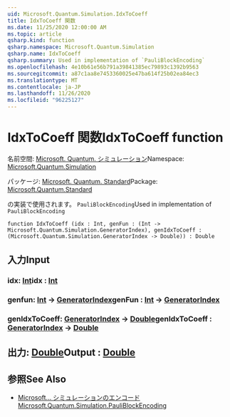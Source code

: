 ```yaml
---
uid: Microsoft.Quantum.Simulation.IdxToCoeff
title: IdxToCoeff 関数
ms.date: 11/25/2020 12:00:00 AM
ms.topic: article
qsharp.kind: function
qsharp.namespace: Microsoft.Quantum.Simulation
qsharp.name: IdxToCoeff
qsharp.summary: Used in implementation of `PauliBlockEncoding`
ms.openlocfilehash: 4e10b61e56b791a39841385ec79893c1392b9563
ms.sourcegitcommit: a87c1aa8e7453360025e47ba614f25b02ea84ec3
ms.translationtype: MT
ms.contentlocale: ja-JP
ms.lasthandoff: 11/26/2020
ms.locfileid: "96225127"
---
```

# <a name="idxtocoeff-function"></a><span data-ttu-id="1b255-102">IdxToCoeff 関数</span><span class="sxs-lookup"><span data-stu-id="1b255-102">IdxToCoeff function</span></span>

<span data-ttu-id="1b255-103">名前空間: [Microsoft. Quantum. シミュレーション](xref:Microsoft.Quantum.Simulation)</span><span class="sxs-lookup"><span data-stu-id="1b255-103">Namespace: [Microsoft.Quantum.Simulation](xref:Microsoft.Quantum.Simulation)</span></span>

<span data-ttu-id="1b255-104">パッケージ: [Microsoft. Quantum. Standard](https://nuget.org/packages/Microsoft.Quantum.Standard)</span><span class="sxs-lookup"><span data-stu-id="1b255-104">Package: [Microsoft.Quantum.Standard](https://nuget.org/packages/Microsoft.Quantum.Standard)</span></span>


<span data-ttu-id="1b255-105">の実装で使用されます。 `PauliBlockEncoding`</span><span class="sxs-lookup"><span data-stu-id="1b255-105">Used in implementation of `PauliBlockEncoding`</span></span>

```qsharp
function IdxToCoeff (idx : Int, genFun : (Int -> Microsoft.Quantum.Simulation.GeneratorIndex), genIdxToCoeff : (Microsoft.Quantum.Simulation.GeneratorIndex -> Double)) : Double
```


## <a name="input"></a><span data-ttu-id="1b255-106">入力</span><span class="sxs-lookup"><span data-stu-id="1b255-106">Input</span></span>

### <a name="idx--int"></a><span data-ttu-id="1b255-107">idx: [Int](xref:microsoft.quantum.lang-ref.int)</span><span class="sxs-lookup"><span data-stu-id="1b255-107">idx : [Int](xref:microsoft.quantum.lang-ref.int)</span></span>




### <a name="genfun--int---generatorindex"></a><span data-ttu-id="1b255-108">genfun: [Int](xref:microsoft.quantum.lang-ref.int) -> [GeneratorIndex](xref:Microsoft.Quantum.Simulation.GeneratorIndex)</span><span class="sxs-lookup"><span data-stu-id="1b255-108">genFun : [Int](xref:microsoft.quantum.lang-ref.int) -> [GeneratorIndex](xref:Microsoft.Quantum.Simulation.GeneratorIndex)</span></span>




### <a name="genidxtocoeff--generatorindex---double"></a><span data-ttu-id="1b255-109">genIdxToCoeff: [GeneratorIndex](xref:Microsoft.Quantum.Simulation.GeneratorIndex) -> [Double](xref:microsoft.quantum.lang-ref.double)</span><span class="sxs-lookup"><span data-stu-id="1b255-109">genIdxToCoeff : [GeneratorIndex](xref:Microsoft.Quantum.Simulation.GeneratorIndex) -> [Double](xref:microsoft.quantum.lang-ref.double)</span></span>





## <a name="output--double"></a><span data-ttu-id="1b255-110">出力: [Double](xref:microsoft.quantum.lang-ref.double)</span><span class="sxs-lookup"><span data-stu-id="1b255-110">Output : [Double](xref:microsoft.quantum.lang-ref.double)</span></span>



## <a name="see-also"></a><span data-ttu-id="1b255-111">参照</span><span class="sxs-lookup"><span data-stu-id="1b255-111">See Also</span></span>

- [<span data-ttu-id="1b255-112">Microsoft... シミュレーションのエンコード</span><span class="sxs-lookup"><span data-stu-id="1b255-112">Microsoft.Quantum.Simulation.PauliBlockEncoding</span></span>](xref:Microsoft.Quantum.Simulation.PauliBlockEncoding)